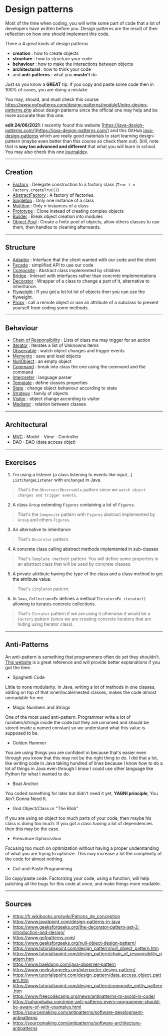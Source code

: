 # Design patterns

Most of the time when coding, you will write some
part of code that a lot of developers have written before
you. Design patterns are the result of their reflection
on how one should implement this code.

There a 4 great kinds of design patterns

* **creation** : how to create objects
* **structure** : how to structure your code
* **behaviour** : how to make the interactions between objects
* **architectural** : how to think your code
* and **anti-patterns** : what you **mustn't** do

Just so you know a **GREAT** tip: if you copy and paste 
some code then in 100% of cases, you are doing a mistake.

You may, should, and must check this course 
<https://www.gofpatterns.com/design-patterns/module1/intro-design-patterns.php>
about design patterns since the official one may help and be more accurate than
this one.

**edit 24/06/2021**: I recently found this website
[https://java-design-patterns.com/](https://java-design-patterns.com/) and this
GitHub [java-design-patterns](https://github.com/iluwatar/java-design-patterns)
which are really good materials to start learning design-pattern (maybe even better
than this course so check them out). Still, note that is **way too advanced and 
different** that what you will learn in school. You may also check this one
[journaldev](https://www.journaldev.com/1827/java-design-patterns-example-tutorial).

<hr class="sl">

## Creation

* [Factory](creation/factory.md)
  : Delegate construction to a factory class (`Truc t = Factory.createTruc()`)
* [AbstractFactory](creation/abstract-factory.md)
  : A factory of factories.
* [Singleton](creation/singleton.md)
  : Only one instance of a class
* [Multiton](creation/multiton.md)
  : Only n instances of a class
* [Prototype](creation/prototype.md)
  : Clone instead of creating complex objects
* [Builder](creation/builder.md)
  : Break object creation into modules
* [Object Pool](creation/object-pool.md)
  : Create a finite pool of objects, allow others
  classes to use them, then handles to cleaning afterwards.

<hr class="sr">

## Structure

* [Adaptor](structure/adaptor.md)
  : Interface that the client wanted with our code and the client
* [Facade](structure/facade.md)
  : simplified API to use our code
* [Composite](structure/composite.md)
  : Abstract class implemented by children
* [Bridge](structure/bridge.md)
  : Interact with interfaces rather than concrete implementations
* [Decorator](structure/decorator.md)
  : Wrapper of a class to change a part of it,
  alternative to inheritance.
* [Flyweight](structure/flyweight.md)
  : If you got a lot lot lot of objects then you can
  use the flyweight.
* [Proxy](structure/proxy.md)
  : call a remote object or use an attribute of
  a subclass to prevent yourself from coding some methods.

<hr class="sl">

## Behaviour

* [Chain of Responsibility](behaviour/chain-of-responsibility.md)
  : Lists of class me may trigger for an action
* [Iterator](behaviour/iterator.md)
  : Iterates a list of Unknowns items
* [Observable](behaviour/observable.md)
  : watch object changes and trigger events
* [Memento](behaviour/memento.md)
  : save and load objects
* [NullObject](behaviour/null-object.md)
  : an empty object
* [Command](behaviour/command.md)
  : break into class the one using the command and the command
* [Interpreter](behaviour/interpreter.md)
  : language parser
* [Template](behaviour/template.md)
  : define classes properties
* [State](behaviour/state.md)
  : change object behaviour according to state
* [Strategy](behaviour/strategy.md)
  : family of objects
* [Visitor](behaviour/visitor.md)
  : object change according to visitor
* [Mediator](behaviour/mediator.md)
  : relation between classes

<hr class="sr">

## Architectural

* [MVC](architectural/mvc.md)
  : Model - View - Controller
* DAO
  : DAO (data access objet)

<hr class="sl">

## Exercises

1. I'm using a listener (a class listening to events like input...)
``ListChangeListener`` with `onChanged` in Java.
   
<blockquote class="spoiler">
That's the <code>Observer/Observable</code> pattern since
we <code>watch object changes and trigger events</code>.
</blockquote>

2. A class ``Group`` extending `Figures` containing
a lot of ``Figures``.

<blockquote class="spoiler">
That's the <code>Composite</code> pattern with
<code>Figures</code> abstract implemented by
<code>Group</code> and others <code>Figures</code>.
</blockquote>

3. An alternative to inheritance

<blockquote class="spoiler">
That's <code>Decorator</code> pattern.
</blockquote>

4. A concrete class calling abstract methods implemented in sub-classes

<blockquote class="spoiler">
That's <code>Template (method)</code> pattern. You will define some properties
in an abstract class that will be used by concrete classes.
</blockquote>

5. A private attribute having the type of the class and a class method
to get the attribute value.

<blockquote class="spoiler">
That's <code>Singleton</code> pattern.
</blockquote>

6. In ``Java``, `Collection<E>` defines a method `Iterator<E> iterator()`
allowing to iterates concrete collections.

<blockquote class="spoiler">
That's <code>Iterator</code> pattern if we are using it otherwise it would be
a <code>Factory</code> pattern (since we are creating concrete
iterators that are hiding using Iterator class).
</blockquote>

<hr class="sr">

## Anti-Patterns

An anti-pattern is something that programmers often do
yet they shouldn't. 
[This website](https://sourcemaking.com/antipatterns/software-development-antipatterns)
is a great reference and will provide
better explanations if you got the time.

* Spaghetti Code

Little to none modularity. In Java, writing a lot
of methods in one classes, adding on top of that
inner/locale/nested classes, makes the code almost
unreadable for me.

* Magic Numbers and Strings

One of the most used anti-pattern. Programmer write
a lot of numbers/strings inside the code but they
are unnamed and should be stored inside a named
constant so we understand what this
value is supposed to be.

* Golden Hammer

You are using things you are confident in because
that's easier even through you know that this may not
be the right thing to do. I did that a lot, like writing
code in Java taking hundred of lines because I know how
to do a lot of things in Java even through I know I could
use other language like Python for what I wanted to do.

* Boat Anchor

You coded something for later but didn't need it yet,
**YAGNI principle**, You Ain't Gonna Need It.

* God Object/Class or "The Blob"

If you are using an object too much parts of your code,
then maybe his class is doing too much. If you got
a class having a lot of dependencies then this may
be the case.

* Premature Optimization

Focusing too much on optimization without having
a proper understanding of what you are trying
to optimize. This may increase a lot the complexity
of the code for almost nothing.

* Cut-and-Paste Programming

Do copy/paste code. Factorizing your code, using a function,
will help patching all the bugs for this code at once,
and make things more readable.

<hr class="sl">

## Sources

* <https://fr.wikibooks.org/wiki/Patrons_de_conception>
* <https://www.javatpoint.com/design-patterns-in-java>
* <https://www.geeksforgeeks.org/the-decorator-pattern-set-2-introduction-and-design/>
* <https://www.gofpatterns.com/>
* <https://www.geeksforgeeks.org/null-object-design-pattern/>
* <https://www.tutorialspoint.com/design_pattern/null_object_pattern.htm>
* <https://www.tutorialspoint.com/design_pattern/chain_of_responsibility_pattern.htm>
* <https://www.baeldung.com/java-observer-pattern>
* <https://www.geeksforgeeks.org/interpreter-design-pattern/>
* <https://www.tutorialspoint.com/design_pattern/data_access_object_pattern.htm>
* <https://www.tutorialspoint.com/design_pattern/composite_entity_pattern.htm>
* <https://www.freecodecamp.org/news/antipatterns-to-avoid-in-code/>
* <https://sahandsaba.com/nine-anti-patterns-every-programmer-should-be-aware-of-with-examples.html>
* <https://sourcemaking.com/antipatterns/software-development-antipatterns>
* <https://sourcemaking.com/antipatterns/software-architecture-antipatterns>